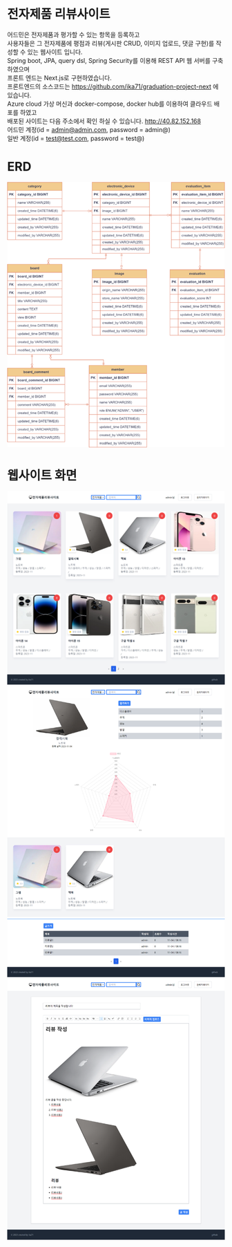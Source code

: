 # 전자제품 리뷰사이트 
어드민은 전자제품과 평가할 수 있는 항목을 등록하고  
사용자들은 그 전자제품에 평점과 리뷰(게시판 CRUD, 이미지 업로드, 댓글 구현)를 작성할 수 있는 웹사이트 입니다.  
Spring boot, JPA, query dsl, Spring Security를 이용해 REST API 웹 서버를 구축하였으며    
프론트 엔드는 Next.js로 구현하였습니다.  
프론트엔드의 소스코드는 https://github.com/ika71/graduation-project-next 에 있습니다.  
Azure cloud 가상 머신과 docker-compose, docker hub를 이용하여 클라우드 배포를 하였고  
배포된 사이트는 다음 주소에서 확인 하실 수 있습니다.
http://40.82.152.168  
어드민 계정(id = admin@admin.com, password = admin@)  
일반 계정(id = test@test.com, password = test@)  

# ERD
![ERD](/readme/ERD.png)

# 웹사이트 화면
![그림1](/readme/그림1.png)
![그림2](/readme/그림2.png)
![그림3](/readme/그림3.png)